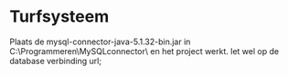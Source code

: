 Turfsysteem
===========
Plaats de mysql-connector-java-5.1.32-bin.jar in C:\Programmeren\MySQLconnector\ en het project werkt.
let wel op de database verbinding url;
